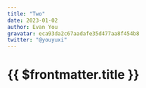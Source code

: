 ```yaml
---
title: "Two"
date: 2023-01-02
author: Evan You
gravatar: eca93da2c67aadafe35d477aa8f454b8
twitter: "@youyuxi"
---
```


# {{ $frontmatter.title }} <!-- markdownlint-disable-line MD025 -->
